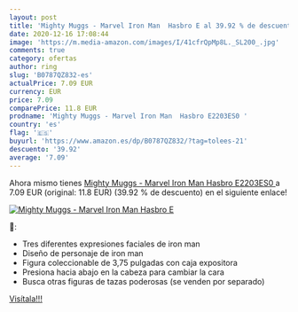 ```yaml
---
layout: post
title: 'Mighty Muggs - Marvel Iron Man  Hasbro E al 39.92 % de descuento'
date: 2020-12-16 17:08:44
image: 'https://m.media-amazon.com/images/I/41cfrQpMp8L._SL200_.jpg'
comments: true
category: ofertas
author: ring
slug: 'B0787QZ832-es'
actualPrice: 7.09 EUR
currency: EUR
price: 7.09
comparePrice: 11.8 EUR
prodname: 'Mighty Muggs - Marvel Iron Man  Hasbro E2203ES0 '
country: 'es'
flag: '🇪🇸'
buyurl: 'https://www.amazon.es/dp/B0787QZ832/?tag=tolees-21'
descuento: '39.92'
average: '7.09'
---
```


Ahora mismo tienes [Mighty Muggs - Marvel Iron Man  Hasbro E2203ES0 ](https://www.amazon.es/dp/B0787QZ832/?tag=tolees-21) a 7.09 EUR (original: 11.8 EUR) (39.92 %  de descuento) en el siguiente enlace!

[![Mighty Muggs - Marvel Iron Man  Hasbro E](https://m.media-amazon.com/images/I/41cfrQpMp8L._SL200_.jpg)](https://www.amazon.es/dp/B0787QZ832/?tag=tolees-21)

🔎:

- Tres diferentes expresiones faciales de iron man
- Diseño de personaje de iron man
- Figura coleccionable de 3,75 pulgadas con caja expositora
- Presiona hacia abajo en la cabeza para cambiar la cara
- Busca otras figuras de tazas poderosas (se venden por separado)

[Visítala!!!](https://www.amazon.es/dp/B0787QZ832/?tag=tolees-21)
